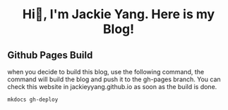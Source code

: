 <h1 align="center">Hi👋, I'm Jackie Yang. Here is my Blog!</h1>

## Github Pages Build

when you decide to build this blog, use the following command, the command will 
build the blog and push it to the gh-pages branch. You can check this website 
in jackieyyang.github.io as soon as the build is done.
```
mkdocs gh-deploy
```
